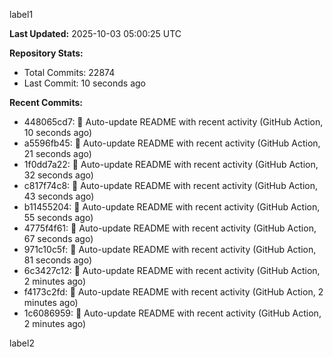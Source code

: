 
label1 
<!-- ACTIVITY_START -->
**Last Updated:** 2025-10-03 05:00:25 UTC

**Repository Stats:**
- Total Commits: 22874
- Last Commit: 10 seconds ago

**Recent Commits:**
- 448065cd7: 🤖 Auto-update README with recent activity (GitHub Action, 10 seconds ago)
- a5596fb45: 🤖 Auto-update README with recent activity (GitHub Action, 21 seconds ago)
- 1f0dd7a22: 🤖 Auto-update README with recent activity (GitHub Action, 32 seconds ago)
- c817f74c8: 🤖 Auto-update README with recent activity (GitHub Action, 43 seconds ago)
- b11455204: 🤖 Auto-update README with recent activity (GitHub Action, 55 seconds ago)
- 4775f4f61: 🤖 Auto-update README with recent activity (GitHub Action, 67 seconds ago)
- 971c10c5f: 🤖 Auto-update README with recent activity (GitHub Action, 81 seconds ago)
- 6c3427c12: 🤖 Auto-update README with recent activity (GitHub Action, 2 minutes ago)
- f4173c2fd: 🤖 Auto-update README with recent activity (GitHub Action, 2 minutes ago)
- 1c6086959: 🤖 Auto-update README with recent activity (GitHub Action, 2 minutes ago)
<!-- ACTIVITY_END -->

label2
